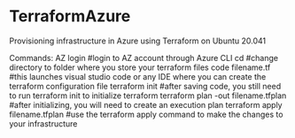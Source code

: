 # TerraformAzure
Provisioning infrastructure in Azure using Terraform on Ubuntu 20.041

Commands: 
AZ login #login to AZ account through Azure CLI
cd #change directory to folder where you store your terraform files 
code filename.tf #this launches visual studio code or any IDE where you can create the terraform configuration file 
terraform init #after saving code, you still need to run terraform init to initialize terraform 
terraform plan -out filename.tfplan #after initializing, you will need to create an execution plan 
terraform apply filename.tfplan #use the terraform apply command to make the changes to your infrastructure 



